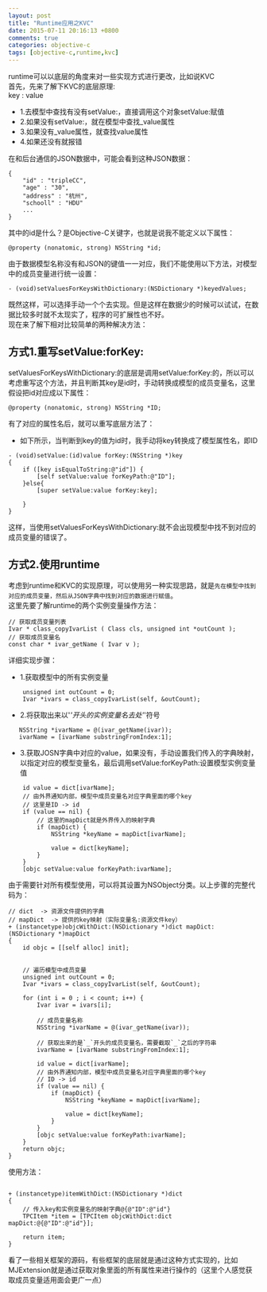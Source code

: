 ```yaml
---
layout: post
title: "Runtime应用之KVC"
date: 2015-07-11 20:16:13 +0800
comments: true
categories: objective-c 
tags: [objective-c,runtime,kvc]
---
```


runtime可以以底层的角度来对一些实现方式进行更改，比如说KVC<br>
首先，先来了解下KVC的底层原理:<br>
key : value

- 1.去模型中查找有没有setValue:，直接调用这个对象setValue:赋值
- 2.如果没有setValue:，就在模型中查找_value属性
- 3.如果没有_value属性，就查找value属性
- 4.如果还没有就报错
<!--more-->
在和后台通信的JSON数据中，可能会看到这种JSON数据：<br>

```objc
{
    "id" : "tripleCC",
    "age" : "30",
    "address" : "杭州",
    "schooll" : "HDU"
    ...
}
```
其中的id是什么？是Objective-C关键字，也就是说我不能定义以下属性：

```objc
@property (nonatomic, strong) NSString *id;
```
由于数据模型名称没有和JSON的键值一一对应，我们不能使用以下方法，对模型中的成员变量进行统一设置：

```objc
- (void)setValuesForKeysWithDictionary:(NSDictionary *)keyedValues;
```
既然这样，可以选择手动一个个去实现。但是这样在数据少的时候可以试试，在数据比较多时就不太现实了，程序的可扩展性也不好。<br>
现在来了解下相对比较简单的两种解决方法：

## 方式1.重写setValue:forKey:
setValuesForKeysWithDictionary:的底层是调用setValue:forKey:的，所以可以考虑重写这个方法，并且判断其key是id时，手动转换成模型的成员变量名，这里假设把id对应成以下属性：

```objc
@property (nonatomic, strong) NSString *ID;
```
有了对应的属性名后，就可以重写底层方法了：
  - 如下所示，当判断到key的值为id时，我手动将key转换成了模型属性名，即ID

```objc
- (void)setValue:(id)value forKey:(NSString *)key
{
    if ([key isEqualToString:@"id"]) {
        [self setValue:value forKeyPath:@"ID"];
    }else{
        [super setValue:value forKey:key];

    }
}
```
这样，当使用setValuesForKeysWithDictionary:就不会出现模型中找不到对应的成员变量的错误了。

## 方式2.使用runtime
考虑到runtime和KVC的实现原理，可以使用另一种实现思路，就是`先在模型中找到对应的成员变量，然后从JSON字典中找到对应的数据进行赋值`。<br>
这里先要了解runtime的两个实例变量操作方法：

```objc
// 获取成员变量列表
Ivar * class_copyIvarList ( Class cls, unsigned int *outCount );
// 获取成员变量名
const char * ivar_getName ( Ivar v );
```
详细实现步骤：<br>

- 1.获取模型中的所有实例变量

```objc
    unsigned int outCount = 0;
    Ivar *ivars = class_copyIvarList(self, &outCount);
```
- 2.将获取出来以'_'开头的实例变量名去处'_'符号

```objc
   NSString *ivarName = @(ivar_getName(ivar));
   ivarName = [ivarName substringFromIndex:1];
```
- 3.获取JOSN字典中对应的value，如果没有，手动设置我们传入的字典映射，以指定对应的模型变量名，最后调用setValue:forKeyPath:设置模型实例变量值

```objc
    id value = dict[ivarName];
    // 由外界通知内部，模型中成员变量名对应字典里面的哪个key
    // 这里是ID -> id
    if (value == nil) {
        // 这里的mapDict就是外界传入的映射字典
        if (mapDict) {
            NSString *keyName = mapDict[ivarName];

            value = dict[keyName];
        }
    }
    [objc setValue:value forKeyPath:ivarName];
```
由于需要针对所有模型使用，可以将其设置为NSObject分类。以上步骤的完整代码为：

```objc
// dict  -> 资源文件提供的字典
// mapDict  -> 提供的key映射（实际变量名:资源文件key）
+ (instancetype)objcWithDict:(NSDictionary *)dict mapDict:(NSDictionary *)mapDict
{
    id objc = [[self alloc] init];


    // 遍历模型中成员变量
    unsigned int outCount = 0;
    Ivar *ivars = class_copyIvarList(self, &outCount);

    for (int i = 0 ; i < count; i++) {
        Ivar ivar = ivars[i];

        // 成员变量名称
        NSString *ivarName = @(ivar_getName(ivar));

        // 获取出来的是`_`开头的成员变量名，需要截取`_`之后的字符串
        ivarName = [ivarName substringFromIndex:1];

        id value = dict[ivarName];
        // 由外界通知内部，模型中成员变量名对应字典里面的哪个key
        // ID -> id
        if (value == nil) {
            if (mapDict) {
                NSString *keyName = mapDict[ivarName];

                value = dict[keyName];
            }
        }
        [objc setValue:value forKeyPath:ivarName];
    }
    return objc;
}
```
使用方法：

```objc

+ (instancetype)itemWithDict:(NSDictionary *)dict
{
    // 传入key和实例变量名的映射字典@{@"ID":@"id"}
    TPCItem *item = [TPCItem objcWithDict:dict mapDict:@{@"ID":@"id"}];

    return item;
}
```
看了一些相关框架的源码，有些框架的底层就是通过这种方式实现的，比如MJExtension就是通过获取对象里面的所有属性来进行操作的（这里个人感觉获取成员变量适用面会更广一点）
